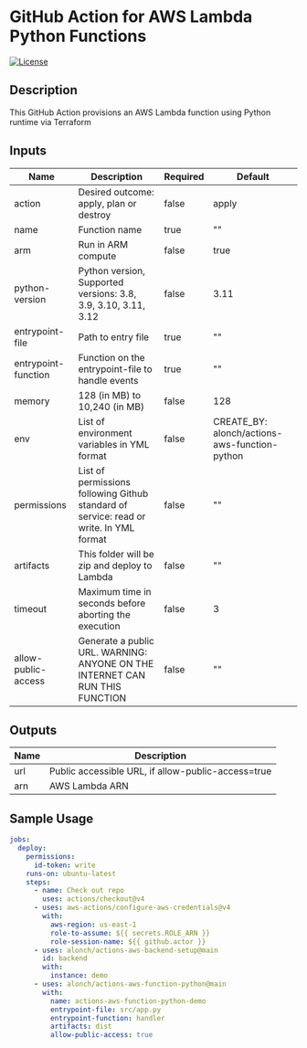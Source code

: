 # GitHub Action for AWS Lambda Python Functions

[![License](https://img.shields.io/badge/License-Apache_2.0-blue.svg)](https://opensource.org/licenses/Apache-2.0)

## Description

This GitHub Action provisions an AWS Lambda function using Python runtime via Terraform

## Inputs

| Name                | Description                                                                            | Required | Default                                      |
| ------------------- | -------------------------------------------------------------------------------------- | -------- | -------------------------------------------- |
| action              | Desired outcome: apply, plan or destroy                                                | false    | apply                                        |
| name                | Function name                                                                          | true     | ""                                           |
| arm                 | Run in ARM compute                                                                     | false    | true                                         |
| python-version      | Python version, Supported versions: 3.8, 3.9, 3.10, 3.11, 3.12                         | false    | 3.11                                         |
| entrypoint-file     | Path to entry file                                                                     | true     | ""                                           |
| entrypoint-function | Function on the entrypoint-file to handle events                                       | true     | ""                                           |
| memory              | 128 (in MB) to 10,240 (in MB)                                                          | false    | 128                                          |
| env                 | List of environment variables in YML format                                            | false    | CREATE\_BY: alonch/actions-aws-function-python |
| permissions         | List of permissions following Github standard of service: read or write. In YML format | false    | ""                                           |
| artifacts           | This folder will be zip and deploy to Lambda                                           | false    | ""                                           |
| timeout             | Maximum time in seconds before aborting the execution                                  | false    | 3                                            |
| allow-public-access | Generate a public URL. WARNING: ANYONE ON THE INTERNET CAN RUN THIS FUNCTION           | false    | ""                                           |

## Outputs

| Name | Description                                         |
| ---- | --------------------------------------------------- |
| url  | Public accessible URL, if allow-public-access=true |
| arn  | AWS Lambda ARN                                      |

## Sample Usage

```yaml
jobs:
  deploy:
    permissions:
      id-token: write
    runs-on: ubuntu-latest
    steps:
      - name: Check out repo
        uses: actions/checkout@v4
      - uses: aws-actions/configure-aws-credentials@v4
        with:
          aws-region: us-east-1
          role-to-assume: ${{ secrets.ROLE_ARN }}
          role-session-name: ${{ github.actor }}
      - uses: alonch/actions-aws-backend-setup@main
        id: backend
        with:
          instance: demo
      - uses: alonch/actions-aws-function-python@main
        with:
          name: actions-aws-function-python-demo
          entrypoint-file: src/app.py
          entrypoint-function: handler
          artifacts: dist
          allow-public-access: true
```